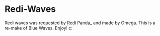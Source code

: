 # Redi-Waves

Redi waves was requested by Redi Panda_ and made by Omega.
This is a re-make of Blue Waves. Enjoy! c:
